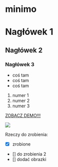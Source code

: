 # minimo

# Nagłówek 1
## Nagłówek 2
### Nagłówek 3

- coś tam
- coś tam
- coś tam

1. numer 1
2. numer 2
3. numer 3

[ZOBACZ DEMO!!!](https://annapralat.github.io/minimo/)

![](https://images.pexels.com/photos/891252/pexels-photo-891252.jpeg?auto=compress&cs=tinysrgb&dpr=2&h=750&w=1260)

Rzeczy do zrobienia:
- [x] zrobione
- [] do zrobienia 2
- [] dodać obrazki
